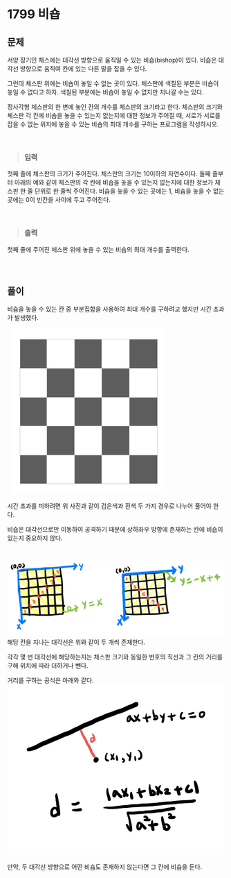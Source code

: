# 1799 비숍

## 문제

서양 장기인 체스에는 대각선 방향으로 움직일 수 있는 비숍(bishop)이 있다. 비숍은 대각선 방향으로 움직여 칸에 있는 다른 말을 잡을 수 있다.

그런데 체스판 위에는 비숍이 놓일 수 없는 곳이 있다. 체스판에 색칠된 부분은 비숍이 놓일 수 없다고 하자. 색칠된 부분에는 비숍이 놓일 수 없지만 지나갈 수는 있다.

정사각형 체스판의 한 변에 놓인 칸의 개수를 체스판의 크기라고 한다. 체스판의 크기와 체스판 각 칸에 비숍을 놓을 수 있는지 없는지에 대한 정보가 주어질 때, 서로가 서로를 잡을 수 없는 위치에 놓을 수 있는 비숍의 최대 개수를 구하는 프로그램을 작성하시오.

&nbsp;

> ### 입력

첫째 줄에 체스판의 크기가 주어진다. 체스판의 크기는 10이하의 자연수이다. 둘째 줄부터 아래의 예와 같이 체스판의 각 칸에 비숍을 놓을 수 있는지 없는지에 대한 정보가 체스판 한 줄 단위로 한 줄씩 주어진다. 비숍을 놓을 수 있는 곳에는 1, 비숍을 놓을 수 없는 곳에는 0이 빈칸을 사이에 두고 주어진다.

&nbsp;

> ### 출력

첫째 줄에 주어진 체스판 위에 놓을 수 있는 비숍의 최대 개수를 출력한다.

&nbsp;

#

## 풀이

비숍을 놓을 수 있는 칸 중 부분집합을 사용하여 최대 개수를 구하려고 했지만 시간 초과가 발생했다.

&nbsp;
![Array](./img/1799_img1.jpg)

시간 초과를 피하려면 위 사진과 같이 검은색과 흰색 두 가지 경우로 나누어 풀어야 한다.

비숍은 대각선으로만 이동하여 공격하기 때문에 상하좌우 방향에 존재하는 칸에 비숍이 있는지 중요하지 않다.

&nbsp;

![Array](./img/1799_img2.jpg)
해당 칸을 지나는 대각선은 위와 같이 두 개씩 존재한다.

각각 몇 번 대각선에 해당하는지는 체스판 크기와 동일한 번호의 직선과 그 칸의 거리를 구해 위치에 따라 더하거나 뺀다.

거리를 구하는 공식은 아래와 같다.
![Array](./img/1799_img3.jpg)

만약, 두 대각선 방향으로 어떤 비숍도 존재하지 않는다면 그 칸에 비숍을 둔다.
